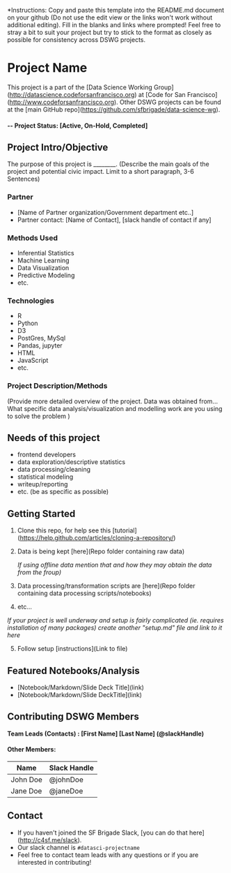 *Instructions: Copy and paste this template into the README.md document on your github (Do not use the edit view or the links won't work without additional editing).  Fill in the blanks and links where prompted! Feel free to stray a bit to suit your project but try to stick to the format as closely as possible for consistency across DSWG projects.

# Project Name
This project is a part of the \[Data Science Working Group](http://datascience.codeforsanfrancisco.org) at \[Code for San Francisco](http://www.codeforsanfrancisco.org).  Other DSWG projects can be found at the \[main GitHub repo](https://github.com/sfbrigade/data-science-wg).

#### -- Project Status: [Active, On-Hold, Completed]

## Project Intro/Objective
The purpose of this project is ________. (Describe the main goals of the project and potential civic impact. Limit to a short paragraph, 3-6 Sentences)

### Partner
* [Name of Partner organization/Government department etc..]
* Partner contact: [Name of Contact], [slack handle of contact if any]

### Methods Used
* Inferential Statistics
* Machine Learning
* Data Visualization
* Predictive Modeling
* etc.

### Technologies
* R 
* Python
* D3
* PostGres, MySql
* Pandas, jupyter
* HTML
* JavaScript
* etc. 

### Project Description/Methods
(Provide more detailed overview of the project.  Data was obtained from... What specific data analysis/visualization and modelling work are you using to solve the problem )

## Needs of this project

- frontend developers
- data exploration/descriptive statistics
- data processing/cleaning
- statistical modeling
- writeup/reporting
- etc. (be as specific as possible)

## Getting Started

1. Clone this repo, for help see this \[tutorial](https://help.github.com/articles/cloning-a-repository/)
2. Data is being kept \[here](Repo folder containing raw data)   

    *If using offline data mention that and how they may obtain the data from the froup)*
    
3. Data processing/transformation scripts are \[here](Repo folder containing data processing scripts/notebooks)
4. etc...

*If your project is well underway and setup is fairly complicated (ie. requires installation of many packages) create another "setup.md" file and link to it here*  

5. Follow setup \[instructions](Link to file)

## Featured Notebooks/Analysis
* \[Notebook/Markdown/Slide Deck Title](link)
* \[Notebook/Markdown/Slide DeckTitle](link)

## Contributing DSWG Members

**Team Leads (Contacts) : [First Name] [Last Name] (@slackHandle)**

#### Other Members:

|Name     |  Slack Handle   | 
|---------|-----------------|
|John Doe | @johnDoe        |
|Jane Doe  |     @janeDoe         |

## Contact
* If you haven't joined the SF Brigade Slack, \[you can do that here](http://c4sf.me/slack).  
* Our slack channel is `#datasci-projectname`
* Feel free to contact team leads with any questions or if you are interested in contributing!


